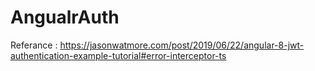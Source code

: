 # AngualrAuth

Referance : https://jasonwatmore.com/post/2019/06/22/angular-8-jwt-authentication-example-tutorial#error-interceptor-ts
